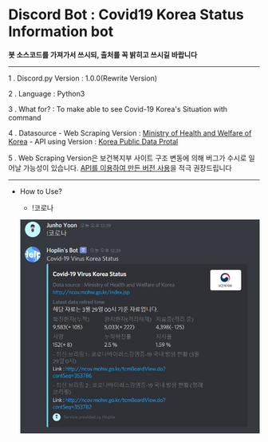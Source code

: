 Discord Bot : Covid19 Korea Status Information bot
===

**봇 소스코드를 가져가서 쓰시되, 출처를 꼭 밝히고 쓰시길 바랍니다**

***
1 . Discord.py Version : 1.0.0(Rewrite Version)

2 . Language : Python3

3 . What for? : To make able to see Covid-19 Korea's Situation with command

4 . Datasource
    - Web Scraping Version : [Ministry of Health and Welfare of Korea](http://ncov.mohw.go.kr/index.jsp)
    - API using Version : [Korea Public Data Protal](https://www.data.go.kr/index.do)

5 . Web Scraping Version은 보건복지부 사이트 구조 변동에 의해 버그가 수시로 일어날 가능성이 있습니다. [API를 이용하여 만든 버전 사용](https://github.com/J-hoplin1/Covid19-Information-bot/tree/master/Using%20Public%20API)을 적극 권장드립니다
***

- How to Use?

    - !코로나
    
    ![img](1.jpg)
